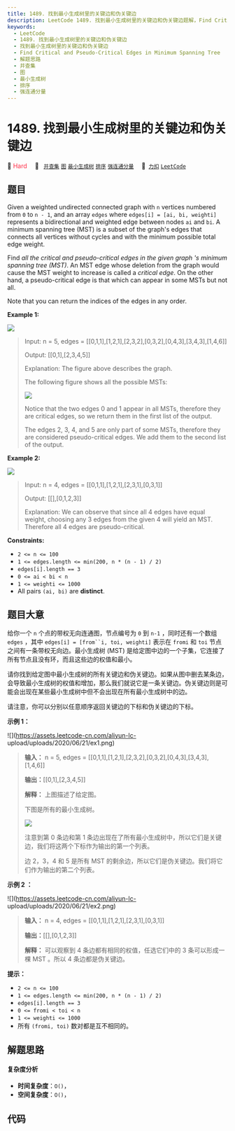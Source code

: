 ```yaml
---
title: 1489. 找到最小生成树里的关键边和伪关键边
description: LeetCode 1489. 找到最小生成树里的关键边和伪关键边题解，Find Critical and Pseudo-Critical Edges in Minimum Spanning Tree，包含解题思路、复杂度分析以及完整的 JavaScript 代码实现。
keywords:
  - LeetCode
  - 1489. 找到最小生成树里的关键边和伪关键边
  - 找到最小生成树里的关键边和伪关键边
  - Find Critical and Pseudo-Critical Edges in Minimum Spanning Tree
  - 解题思路
  - 并查集
  - 图
  - 最小生成树
  - 排序
  - 强连通分量
---
```


# 1489. 找到最小生成树里的关键边和伪关键边

🔴 <font color=#ff334b>Hard</font>&emsp; 🔖&ensp; [`并查集`](/tag/union-find.md) [`图`](/tag/graph.md) [`最小生成树`](/tag/minimum-spanning-tree.md) [`排序`](/tag/sorting.md) [`强连通分量`](/tag/strongly-connected-component.md)&emsp; 🔗&ensp;[`力扣`](https://leetcode.cn/problems/find-critical-and-pseudo-critical-edges-in-minimum-spanning-tree) [`LeetCode`](https://leetcode.com/problems/find-critical-and-pseudo-critical-edges-in-minimum-spanning-tree)

## 题目

Given a weighted undirected connected graph with `n` vertices numbered from
`0` to `n - 1`, and an array `edges` where `edges[i] = [ai, bi, weighti]`
represents a bidirectional and weighted edge between nodes `ai` and `bi`. A
minimum spanning tree (MST) is a subset of the graph's edges that connects all
vertices without cycles and with the minimum possible total edge weight.

Find _all the critical and pseudo-critical edges in the given graph 's minimum
spanning tree (MST)_. An MST edge whose deletion from the graph would cause
the MST weight to increase is called a _critical edge_. On the other hand, a
pseudo-critical edge is that which can appear in some MSTs but not all.

Note that you can return the indices of the edges in any order.



**Example 1:**

![](https://assets.leetcode.com/uploads/2020/06/04/ex1.png)

> Input: n = 5, edges = [[0,1,1],[1,2,1],[2,3,2],[0,3,2],[0,4,3],[3,4,3],[1,4,6]]
> 
> Output: [[0,1],[2,3,4,5]]
> 
> Explanation: The figure above describes the graph.
> 
> The following figure shows all the possible MSTs:
> 
> ![](https://assets.leetcode.com/uploads/2020/06/04/msts.png)
> 
> Notice that the two edges 0 and 1 appear in all MSTs, therefore they are critical edges, so we return them in the first list of the output.
> 
> The edges 2, 3, 4, and 5 are only part of some MSTs, therefore they are considered pseudo-critical edges. We add them to the second list of the output.

**Example 2:**

![](https://assets.leetcode.com/uploads/2020/06/04/ex2.png)

> Input: n = 4, edges = [[0,1,1],[1,2,1],[2,3,1],[0,3,1]]
> 
> Output: [[],[0,1,2,3]]
> 
> Explanation: We can observe that since all 4 edges have equal weight, choosing any 3 edges from the given 4 will yield an MST. Therefore all 4 edges are pseudo-critical.

**Constraints:**

  * `2 <= n <= 100`
  * `1 <= edges.length <= min(200, n * (n - 1) / 2)`
  * `edges[i].length == 3`
  * `0 <= ai < bi < n`
  * `1 <= weighti <= 1000`
  * All pairs `(ai, bi)` are **distinct**.


## 题目大意

给你一个 `n` 个点的带权无向连通图，节点编号为 `0` 到 `n-1` ，同时还有一个数组 `edges` ，其中 `edges[i] =
[from``i, toi, weighti]` 表示在 `fromi` 和 `toi` 节点之间有一条带权无向边。最小生成树 (MST)
是给定图中边的一个子集，它连接了所有节点且没有环，而且这些边的权值和最小。

请你找到给定图中最小生成树的所有关键边和伪关键边。如果从图中删去某条边，会导致最小生成树的权值和增加，那么我们就说它是一条关键边。伪关键边则是可能会出现在某些最小生成树中但不会出现在所有最小生成树中的边。

请注意，你可以分别以任意顺序返回关键边的下标和伪关键边的下标。



**示例 1：**

![](https://assets.leetcode-cn.com/aliyun-lc-
upload/uploads/2020/06/21/ex1.png)

> 
> 
> 
> 
> 
> **输入：** n = 5, edges = [[0,1,1],[1,2,1],[2,3,2],[0,3,2],[0,4,3],[3,4,3],[1,4,6]]
> 
> **输出：**[[0,1],[2,3,4,5]]
> 
> **解释：** 上图描述了给定图。
> 
> 下图是所有的最小生成树。
> 
> ![](https://assets.leetcode-cn.com/aliyun-lc-upload/uploads/2020/06/21/msts.png)
> 
> 注意到第 0 条边和第 1 条边出现在了所有最小生成树中，所以它们是关键边，我们将这两个下标作为输出的第一个列表。
> 
> 边 2，3，4 和 5 是所有 MST 的剩余边，所以它们是伪关键边。我们将它们作为输出的第二个列表。
> 
> 

**示例 2 ：**

![](https://assets.leetcode-cn.com/aliyun-lc-
upload/uploads/2020/06/21/ex2.png)

> 
> 
> 
> 
> 
> **输入：** n = 4, edges = [[0,1,1],[1,2,1],[2,3,1],[0,3,1]]
> 
> **输出：**[[],[0,1,2,3]]
> 
> **解释：** 可以观察到 4 条边都有相同的权值，任选它们中的 3 条可以形成一棵 MST 。所以 4 条边都是伪关键边。
> 
> 



**提示：**

  * `2 <= n <= 100`
  * `1 <= edges.length <= min(200, n * (n - 1) / 2)`
  * `edges[i].length == 3`
  * `0 <= fromi < toi < n`
  * `1 <= weighti <= 1000`
  * 所有 `(fromi, toi)` 数对都是互不相同的。


## 解题思路

#### 复杂度分析

- **时间复杂度**：`O()`，
- **空间复杂度**：`O()`，

## 代码

```javascript

```